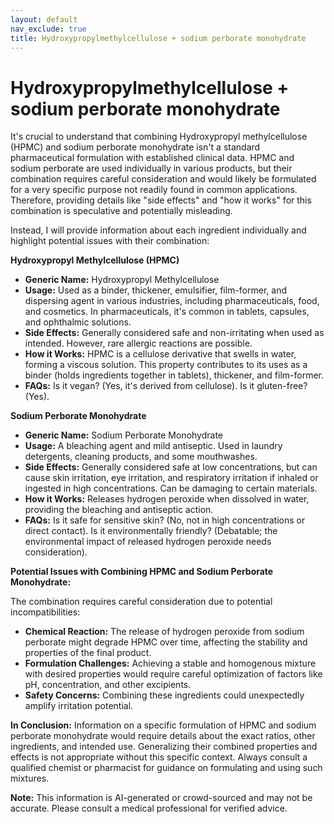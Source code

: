 ```yaml
---
layout: default
nav_exclude: true
title: Hydroxypropylmethylcellulose + sodium perborate monohydrate
---
```


# Hydroxypropylmethylcellulose + sodium perborate monohydrate

It's crucial to understand that combining Hydroxypropyl methylcellulose (HPMC) and sodium perborate monohydrate isn't a standard pharmaceutical formulation with established clinical data.  HPMC and sodium perborate are used individually in various products, but their combination requires careful consideration and would likely be formulated for a very specific purpose not readily found in common applications.  Therefore, providing details like "side effects" and "how it works" for this combination is speculative and potentially misleading.


Instead, I will provide information about each ingredient individually and highlight potential issues with their combination:

**Hydroxypropyl Methylcellulose (HPMC)**

* **Generic Name:** Hydroxypropyl Methylcellulose
* **Usage:**  Used as a binder, thickener, emulsifier, film-former, and dispersing agent in various industries, including pharmaceuticals, food, and cosmetics. In pharmaceuticals, it's common in tablets, capsules, and ophthalmic solutions.
* **Side Effects:** Generally considered safe and non-irritating when used as intended.  However, rare allergic reactions are possible.
* **How it Works:**  HPMC is a cellulose derivative that swells in water, forming a viscous solution.  This property contributes to its uses as a binder (holds ingredients together in tablets), thickener, and film-former.
* **FAQs:** Is it vegan? (Yes, it's derived from cellulose). Is it gluten-free? (Yes).


**Sodium Perborate Monohydrate**

* **Generic Name:** Sodium Perborate Monohydrate
* **Usage:** A bleaching agent and mild antiseptic.  Used in laundry detergents, cleaning products, and some mouthwashes.
* **Side Effects:**  Generally considered safe at low concentrations, but can cause skin irritation, eye irritation, and respiratory irritation if inhaled or ingested in high concentrations.  Can be damaging to certain materials.
* **How it Works:**  Releases hydrogen peroxide when dissolved in water, providing the bleaching and antiseptic action.
* **FAQs:** Is it safe for sensitive skin? (No, not in high concentrations or direct contact). Is it environmentally friendly? (Debatable; the environmental impact of released hydrogen peroxide needs consideration).


**Potential Issues with Combining HPMC and Sodium Perborate Monohydrate:**

The combination requires careful consideration due to potential incompatibilities:

* **Chemical Reaction:**  The release of hydrogen peroxide from sodium perborate might degrade HPMC over time, affecting the stability and properties of the final product.
* **Formulation Challenges:**  Achieving a stable and homogenous mixture with desired properties would require careful optimization of factors like pH, concentration, and other excipients.
* **Safety Concerns:** Combining these ingredients could unexpectedly amplify irritation potential.


**In Conclusion:**  Information on a specific formulation of HPMC and sodium perborate monohydrate would require details about the exact ratios, other ingredients, and intended use.  Generalizing their combined properties and effects is not appropriate without this specific context.  Always consult a qualified chemist or pharmacist for guidance on formulating and using such mixtures.


**Note:** This information is AI-generated or crowd-sourced and may not be accurate. Please consult a medical professional for verified advice.